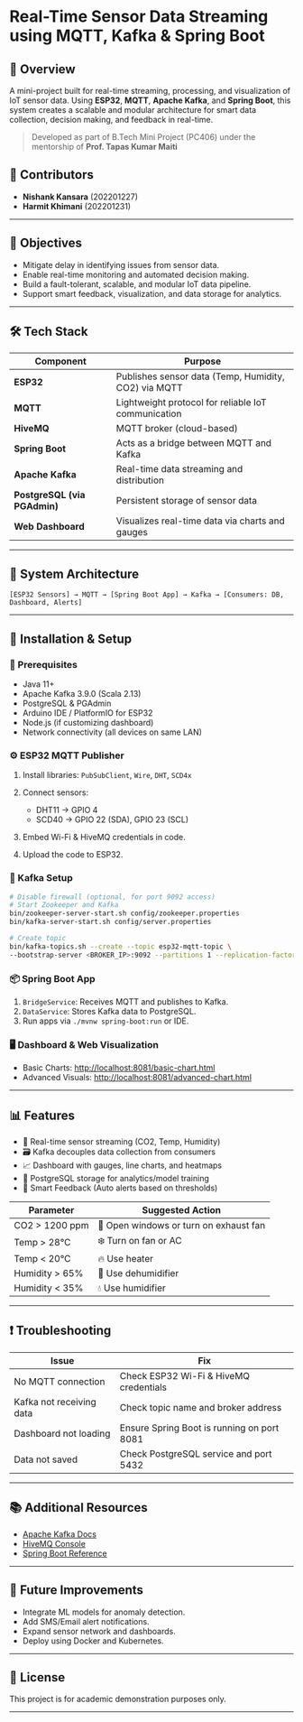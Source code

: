 # Real-Time Sensor Data Streaming using MQTT, Kafka & Spring Boot

## 📌 Overview

A mini-project built for real-time streaming, processing, and visualization of IoT sensor data. Using **ESP32**, **MQTT**, **Apache Kafka**, and **Spring Boot**, this system creates a scalable and modular architecture for smart data collection, decision making, and feedback in real-time.

> Developed as part of B.Tech Mini Project (PC406) under the mentorship of **Prof. Tapas Kumar Maiti**

## 👥 Contributors

- **Nishank Kansara** (202201227)
- **Harmit Khimani** (202201231)

---

## 🚀 Objectives

- Mitigate delay in identifying issues from sensor data.
- Enable real-time monitoring and automated decision making.
- Build a fault-tolerant, scalable, and modular IoT data pipeline.
- Support smart feedback, visualization, and data storage for analytics.

---

## 🛠️ Tech Stack

| Component | Purpose |
|----------|---------|
| **ESP32** | Publishes sensor data (Temp, Humidity, CO2) via MQTT |
| **MQTT** | Lightweight protocol for reliable IoT communication |
| **HiveMQ** | MQTT broker (cloud-based) |
| **Spring Boot** | Acts as a bridge between MQTT and Kafka |
| **Apache Kafka** | Real-time data streaming and distribution |
| **PostgreSQL (via PGAdmin)** | Persistent storage of sensor data |
| **Web Dashboard** | Visualizes real-time data via charts and gauges |

---

## 📸 System Architecture

```text
[ESP32 Sensors] → MQTT → [Spring Boot App] → Kafka → [Consumers: DB, Dashboard, Alerts]
````

---

## 🔧 Installation & Setup

### 🔗 Prerequisites

* Java 11+
* Apache Kafka 3.9.0 (Scala 2.13)
* PostgreSQL & PGAdmin
* Arduino IDE / PlatformIO for ESP32
* Node.js (if customizing dashboard)
* Network connectivity (all devices on same LAN)

### ⚙️ ESP32 MQTT Publisher

1. Install libraries: `PubSubClient`, `Wire`, `DHT`, `SCD4x`
2. Connect sensors:

   * DHT11 → GPIO 4
   * SCD40 → GPIO 22 (SDA), GPIO 23 (SCL)
3. Embed Wi-Fi & HiveMQ credentials in code.
4. Upload the code to ESP32.

### 🧵 Kafka Setup

```bash
# Disable firewall (optional, for port 9092 access)
# Start Zookeeper and Kafka
bin/zookeeper-server-start.sh config/zookeeper.properties
bin/kafka-server-start.sh config/server.properties

# Create topic
bin/kafka-topics.sh --create --topic esp32-mqtt-topic \
--bootstrap-server <BROKER_IP>:9092 --partitions 1 --replication-factor 3
```

### 📦 Spring Boot App

1. `BridgeService`: Receives MQTT and publishes to Kafka.
2. `DataService`: Stores Kafka data to PostgreSQL.
3. Run apps via `./mvnw spring-boot:run` or IDE.

### 🖥️ Dashboard & Web Visualization

* Basic Charts: [http://localhost:8081/basic-chart.html](http://localhost:8081/basic-chart.html)
* Advanced Visuals: [http://localhost:8081/advanced-chart.html](http://localhost:8081/advanced-chart.html)

---

## 📊 Features

* 📡 Real-time sensor streaming (CO2, Temp, Humidity)
* 🗃️ Kafka decouples data collection from consumers
* 📈 Dashboard with gauges, line charts, and heatmaps
* 💾 PostgreSQL storage for analytics/model training
* 🧠 Smart Feedback (Auto alerts based on thresholds)

| Parameter      | Suggested Action                       | 
| -------------- | -------------------------------------- |
| CO2 > 1200 ppm | 🚪 Open windows or turn on exhaust fan | 
| Temp > 28°C    | ❄️ Turn on fan or AC                   | 
| Temp < 20°C    | 🔥 Use heater                          | 
| Humidity > 65% | 💨 Use dehumidifier                    | 
| Humidity < 35% | 💧 Use humidifier                      | 

---

## ❗ Troubleshooting

| Issue                    | Fix                                        |
| ------------------------ | ------------------------------------------ |
| No MQTT connection       | Check ESP32 Wi-Fi & HiveMQ credentials     |
| Kafka not receiving data | Check topic name and broker address        |
| Dashboard not loading    | Ensure Spring Boot is running on port 8081 |
| Data not saved           | Check PostgreSQL service and port 5432     |

---

## 📚 Additional Resources

* [Apache Kafka Docs](https://kafka.apache.org/documentation/)
* [HiveMQ Console](https://console.hivemq.cloud)
* [Spring Boot Reference](https://spring.io/projects/spring-boot)

---

## 🧠 Future Improvements

* Integrate ML models for anomaly detection.
* Add SMS/Email alert notifications.
* Expand sensor network and dashboards.
* Deploy using Docker and Kubernetes.

---

## 📜 License

This project is for academic demonstration purposes only.

---
